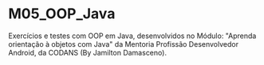 # M05_OOP_Java
Exercícios e testes com OOP em Java, desenvolvidos no Módulo: "Aprenda orientação à objetos com Java" da Mentoria Profissão Desenvolvedor Android, da CODANS (By Jamilton Damasceno).
